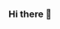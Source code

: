 ### Hi there 👋

<!--
**jade-404/jade-404** is a ✨ _special_ ✨ repository because its `README.md` (this file) appears on your GitHub profile.

Here are some ideas to get you started:

```diff
🔭 I’m exploring
```

[![Typing SVG](https://readme-typing-svg.herokuapp.com?color=%2349F707&lines=Welcome+To%2C+the REALITY.;)](https://git.io/typing-svg)
